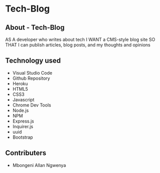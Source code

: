# Tech-Blog
## About -  Tech-Blog

AS A developer who writes about tech
I WANT a CMS-style blog site
SO THAT I can publish articles, blog posts, and my thoughts and opinions


## Technology used

- Visual Studio Code
- Github Repository
- Heroku 
- HTML5
- CSS3
- Javascript
- Chrome Dev Tools
- Node.js
- NPM
- Express.js
- Inquirer.js
- uuid
- Bootstrap

## Contributers

- Mbongeni Allan Ngwenya